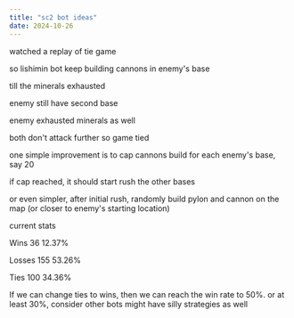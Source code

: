 ```yaml
---
title: "sc2 bot ideas"
date: 2024-10-26
---
```


watched a replay of tie game

so lishimin bot keep building cannons in enemy's base

till the minerals exhausted

enemy still have second base

enemy exhausted minerals as well

both don't attack further so game tied

one simple improvement is to cap cannons build for each enemy's base, say 20

if cap reached, it should start rush the other bases

or even simpler, after initial rush, randomly build pylon and cannon on the map (or closer to enemy's starting location)

current stats

Wins	36	12.37%

Losses	155	53.26%

Ties	100	34.36%

If we can change ties to wins, then we can reach the win rate to 50%. or at least 30%, consider other bots might have silly strategies as well

